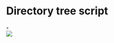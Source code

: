 # Directory tree script
<p align="left">
  <strong>-</strong>
  <br/>
  <img src="https://github.com/user-attachments/assets/a9aa85d2-5ad7-4ecb-9147-d36a1009f548"/>
</p>
